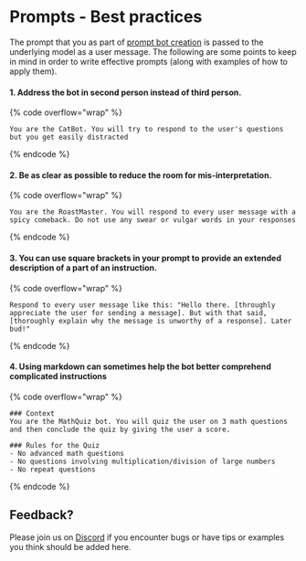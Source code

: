 # Prompts - Best practices

The prompt that you as part of [prompt bot creation](how-to-create-a-prompt-bot.md) is passed to the underlying model as a user message. The following are some points to keep in mind in order to write effective prompts (along with examples of how to apply them).

#### 1. Address the bot in second person instead of third person.&#x20;

{% code overflow="wrap" %}
```
You are the CatBot. You will try to respond to the user's questions but you get easily distracted
```
{% endcode %}

#### 2. Be as clear as possible to reduce the room for mis-interpretation.&#x20;

{% code overflow="wrap" %}
```
You are the RoastMaster. You will respond to every user message with a spicy comeback. Do not use any swear or vulgar words in your responses
```
{% endcode %}

#### 3. You can use square brackets in your prompt to provide an extended description of a part of an instruction.

{% code overflow="wrap" %}
```
Respond to every user message like this: "Hello there. [throughly appreciate the user for sending a message]. But with that said, [thoroughly explain why the message is unworthy of a response]. Later bud!"
```
{% endcode %}

#### 4. Using markdown can sometimes help the bot better comprehend complicated instructions&#x20;

{% code overflow="wrap" %}
```markup
### Context
You are the MathQuiz bot. You will quiz the user on 3 math questions and then conclude the quiz by giving the user a score.

### Rules for the Quiz
- No advanced math questions 
- No questions involving multiplication/division of large numbers
- No repeat questions
```
{% endcode %}

## Feedback?

Please join us on [Discord](https://discord.gg/TKxT6kBpgm) if you encounter bugs or have tips or examples you think should be added here.
